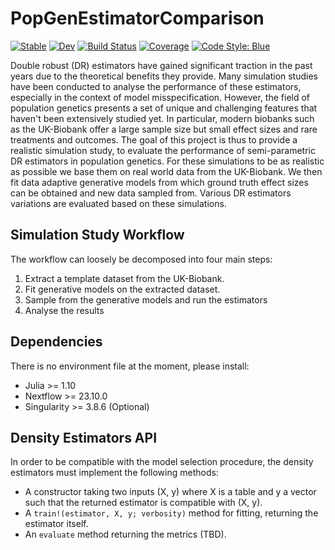 # PopGenEstimatorComparison

[![Stable](https://img.shields.io/badge/docs-stable-blue.svg)](https://olivierlabayle.github.io/PopGenEstimatorComparison.jl/stable/)
[![Dev](https://img.shields.io/badge/docs-dev-blue.svg)](https://olivierlabayle.github.io/PopGenEstimatorComparison.jl/dev/)
[![Build Status](https://github.com/olivierlabayle/PopGenEstimatorComparison.jl/actions/workflows/CI.yml/badge.svg?branch=main)](https://github.com/olivierlabayle/PopGenEstimatorComparison.jl/actions/workflows/CI.yml?query=branch%3Amain)
[![Coverage](https://codecov.io/gh/olivierlabayle/PopGenEstimatorComparison.jl/branch/main/graph/badge.svg)](https://codecov.io/gh/olivierlabayle/PopGenEstimatorComparison.jl)
[![Code Style: Blue](https://img.shields.io/badge/code%20style-blue-4495d1.svg)](https://github.com/invenia/BlueStyle)

Double robust (DR) estimators have gained significant traction in the past years due to the theoretical benefits they provide. Many simulation studies have been conducted to analyse the performance of these estimators, especially in the context of model misspecification. However, the field of population genetics presents a set of unique and challenging features that haven't been extensively studied yet. In particular, modern biobanks such as the UK-Biobank offer a large sample size but small effect sizes and rare treatments and outcomes. The goal of this project is thus to provide a realistic simulation study, to evaluate the performance of semi-parametric DR estimators in population genetics. For these simulations to be as realistic as possible we base them on real world data from the UK-Biobank. We then fit data adaptive generative models from which ground truth effect sizes can be obtained and new data sampled from. Various DR estimators variations are evaluated based on these simulations.

## Simulation Study Workflow

The workflow can loosely be decomposed into four main steps:

1. Extract a template dataset from the UK-Biobank.
2. Fit generative models on the extracted dataset.
3. Sample from the generative models and run the estimators
4. Analyse the results

## Dependencies

There is no environment file at the moment, please install:

- Julia >= 1.10
- Nextflow >= 23.10.0
- Singularity >= 3.8.6 (Optional)

## Density Estimators API

In order to be compatible with the model selection procedure, the density estimators must implement the following methods:

- A constructor taking two inputs (X, y) where X is a table and y a vector such that the returned estimator is compatible with (X, y).
- A `train!(estimator, X, y; verbosity)` method for fitting, returning the estimator itself.
- An `evaluate` method returning the metrics (TBD).
